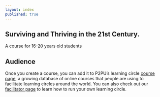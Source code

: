 ```yaml
---
layout: index
published: true
---
```


## Surviving and Thriving  in the 21st Century.

A course for 16-20 years old students





## Audience


Once you create a course, you can add it to P2PU’s learning circle [course page](http://p2pu.org/en/courses/), a growing database of online courses that people are using to facilitate learning circles around the world. You can also check out our [facilitator page](https://www.p2pu.org/en/facilitate/) to learn how to run your own learning circle.


